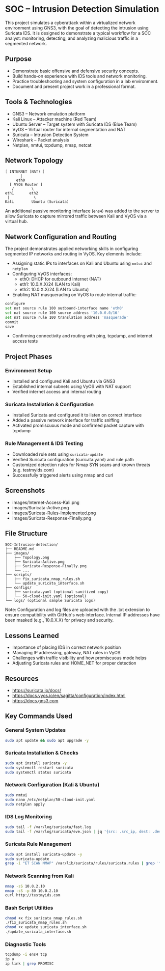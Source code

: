 # SOC – Intrusion Detection Simulation

This project simulates a cyberattack within a virtualized network environment using GNS3, with the goal of detecting the intrusion using Suricata IDS. It is designed to demonstrate a typical workflow for a SOC analyst: monitoring, detecting, and analyzing malicious traffic in a segmented network.

## Purpose

- Demonstrate basic offensive and defensive security concepts.
- Build hands-on experience with IDS tools and network monitoring.
- Practice troubleshooting and system configuration in a lab environment.
- Document and present project work in a professional format.

## Tools & Technologies

- GNS3 – Network emulation platform
- Kali Linux – Attacker machine (Red Team)
- Ubuntu Server – Target system with Suricata IDS (Blue Team)
- VyOS – Virtual router for internal segmentation and NAT
- Suricata – Intrusion Detection System
- Wireshark – Packet analysis
- Netplan, nmtui, tcpdump, nmap, netcat

## Network Topology

```
[ INTERNET (NAT) ]
       |
     eth0
  [ VYOS Router ]
   /        \
eth1       eth2
 |           \
Kali        Ubuntu (Suricata)
```

An additional passive monitoring interface (`ens4`) was added to the server to allow Suricata to capture mirrored traffic between Kali and VyOS via a virtual hub.



## Network Configuration and Routing

The project demonstrates applied networking skills in configuring segmented IP networks and routing in VyOS. Key elements include:

- Assigning static IPs to interfaces on Kali and Ubuntu using `nmtui` and `netplan`
- Configuring VyOS interfaces:
  - eth0: DHCP for outbound Internet (NAT)
  - eth1: 10.0.X.X/24 (LAN to Kali)
  - eth2: 10.0.X.X/24 (LAN to Ubuntu)
- Enabling NAT masquerading on VyOS to route internal traffic:
```bash
configure
set nat source rule 100 outbound-interface name 'eth0'
set nat source rule 100 source address '10.0.0.0/16'
set nat source rule 100 translation address 'masquerade'
commit
save
```
- Confirming connectivity and routing with ping, tcpdump, and internet access tests

## Project Phases

### Environment Setup

- Installed and configured Kali and Ubuntu via GNS3
- Established internal subnets using VyOS with NAT support
- Verified internet access and internal routing

### Suricata Installation & Configuration

- Installed Suricata and configured it to listen on correct interface
- Added a passive network interface for traffic sniffing
- Activated promiscuous mode and confirmed packet capture with tcpdump

### Rule Management & IDS Testing

- Downloaded rule sets using `suricata-update`
- Verified Suricata configuration (suricata.yaml) and rule path
- Customized detection rules for Nmap SYN scans and known threats (e.g. testmyids.com)
- Successfully triggered alerts using nmap and curl

## Screenshots

- images/Internet-Access-Kali.png
- images/Suricata-Active.png
- images/Suricata-Rules-Implemented.png
- images/Suricata-Response-Finally.png

## File Structure

```plaintext
SOC-Intrusion-detection/
├── README.md
├── images/
│   ├── Topology.png
│   ├── Suricata-Active.png
│   ├── Suricata-Response-Finally.png
│   └── ...
├── scripts/
│   ├── fix_suricata_nmap_rules.sh
│   └── update_suricata_interface.sh
├── configs/
│   ├── suricata.yaml (optional sanitized copy)
│   └── 50-cloud-init.yaml (optional)
└── logs/ (optional sample Suricata logs)
```
Note: Configuration and log files are uploaded with the .txt extension to ensure compatibility with GitHub's web interface. Internal IP addresses have been masked (e.g., 10.0.X.X) for privacy and security.

## Lessons Learned

- Importance of placing IDS in correct network position
- Managing IP addressing, gateway, NAT rules in VyOS
- Challenges with traffic visibility and how promiscuous mode helps
- Adjusting Suricata rules and HOME_NET for proper detection

## Resources

- https://suricata.io/docs/
- https://docs.vyos.io/en/sagitta/configuration/index.html
- https://docs.gns3.com

## Key Commands Used

### General System Updates
```bash
sudo apt update && sudo apt upgrade -y
```

### Suricata Installation & Checks
```bash
sudo apt install suricata -y
sudo systemctl restart suricata
sudo systemctl status suricata
```

### Network Configuration (Kali & Ubuntu)
```bash
sudo nmtui
sudo nano /etc/netplan/50-cloud-init.yaml
sudo netplan apply
```

### IDS Log Monitoring
```bash
sudo tail -f /var/log/suricata/fast.log
sudo tail -f /var/log/suricata/eve.json | jq '{src: .src_ip, dest: .dest_ip, proto: .proto}'
```

### Suricata Rule Management
```bash
sudo apt install suricata-update -y
sudo suricata-update
grep -i "ET SCAN NMAP" /var/lib/suricata/rules/suricata.rules | grep '^alert'
```

### Network Scanning from Kali
```bash
nmap -sS 10.0.2.10
nmap -sS -p 80 10.0.2.10
curl http://testmyids.com
```

### Bash Script Utilities
```bash
chmod +x fix_suricata_nmap_rules.sh
./fix_suricata_nmap_rules.sh
chmod +x update_suricata_interface.sh
./update_suricata_interface.sh
```

### Diagnostic Tools
```bash
tcpdump -i ens4 tcp
ip a
ip link | grep PROMISC
```




